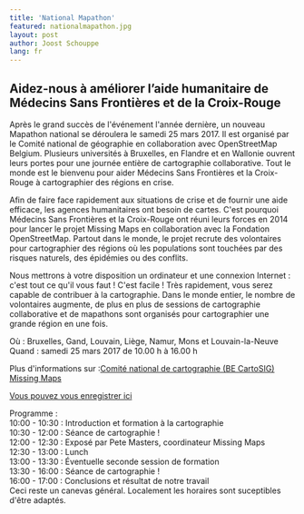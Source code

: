 ```yaml
---
title: 'National Mapathon'
featured: nationalmapathon.jpg
layout: post
author: Joost Schouppe
lang: fr
---
```


## Aidez-nous à améliorer l’aide humanitaire de Médecins Sans Frontières et de la Croix-Rouge

Après le grand succès de l'événement l'année dernière, un nouveau Mapathon national se déroulera le samedi 25 mars 2017. Il est organisé par le Comité national de géographie en collaboration avec OpenStreetMap Belgium. Plusieurs universités à Bruxelles, en Flandre et en Wallonie ouvrent leurs portes pour une journée entière de cartographie collaborative. Tout le monde est le bienvenu pour aider Médecins Sans Frontières et la Croix-Rouge à cartographier des régions en crise.

Afin de faire face rapidement aux situations de crise et de fournir une aide efficace, les agences humanitaires ont besoin de cartes. C'est pourquoi Médecins Sans Frontières et la Croix-Rouge ont réuni leurs forces en 2014 pour lancer le projet Missing Maps en collaboration avec la Fondation OpenStreetMap. Partout dans le monde, le projet recrute des volontaires pour cartographier des régions où les populations sont touchées par des risques naturels, des épidémies ou des conflits. 

Nous mettrons à votre disposition un ordinateur et une connexion Internet : c'est tout ce qu'il vous faut ! C'est facile ! Très rapidement, vous serez capable de contribuer à la cartographie. Dans le monde entier, le nombre de volontaires augmente, de plus en plus de sessions de cartographie collaborative et de mapathons sont organisés pour cartographier une grande région en une fois.

Où : Bruxelles, Gand, Louvain, Liège, Namur, Mons et Louvain-la-Neuve   
Quand : samedi 25 mars 2017 de 10.00 h à 16.00 h 

Plus d'informations sur :[Comité national de cartographie (BE CartoSIG)](http://cngeographie.be/fr/cartoSIG/mapathon.php)  
[Missing Maps](http://www.missingmaps.org/)  

[Vous pouvez vous enregistrer ici](https://nationalmapathon.eventbrite.com)

Programme :  
10:00 - 10:30 : Introduction et formation à la cartographie  
10:30 - 12:00 : Séance de cartographie !  
12:00 - 12:30 : Exposé par Pete Masters, coordinateur Missing Maps  
12:30 - 13:00 : Lunch  
13:00 - 13:30 : Éventuelle seconde session de formation  
13:30 - 16:00 : Séance de cartographie !  
16:00 - 17:00 : Conclusions et résultat de notre travail  
Ceci reste un canevas général. Localement les horaires sont suceptibles d'être adaptés.
